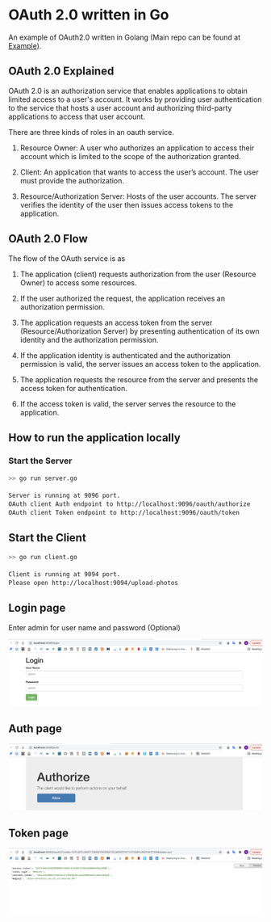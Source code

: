 # OAuth 2.0 written in Go
An example of OAuth2.0 written in Golang (Main repo can be found at [Example](https://github.com/go-oauth2/oauth2/blob/master/example/README.md)).

## OAuth 2.0 Explained
OAuth 2.0 is an authorization service that enables applications to obtain limited access to a user's account. It works by providing user authentication to the service that hosts a user account and authorizing third-party applications to access that user account.

There are three kinds of roles in an oauth service.

1. Resource Owner: A user who authorizes an application to access their account which is limited to the scope of the authorization granted.

2. Client: An application that wants to access the user’s account. The user must provide the authorization.

3. Resource/Authorization Server: Hosts of the user accounts. The server verifies the identity of the user then issues access tokens to the application.

## OAuth 2.0 Flow
The flow of the OAuth service is as

1. The application (client) requests authorization from the user (Resource Owner) to access some resources.

2. If the user authorized the request, the application receives an authorization permission.

3. The application requests an access token from the server (Resource/Authorization Server) by presenting authentication of its own identity and the authorization permission.

4. If the application identity is authenticated and the authorization permission is valid, the server issues an access token to the application.

5. The application requests the resource from the server and presents the access token for authentication.

6. If the access token is valid, the server serves the resource to the application.


## How to run the application locally

### Start the Server

``` bash
>> go run server.go

Server is running at 9096 port.
OAuth client Auth endpoint to http://localhost:9096/oauth/authorize
OAuth client Token endpoint to http://localhost:9096/oauth/token
```

## Start the Client

```bash
>> go run client.go

Client is running at 9094 port.
Please open http://localhost:9094/upload-photos
```

## Login page

Enter admin for user name and password (Optional)

![login](https://github.com/StephenDsouza90/oauth-golang/blob/main/server/static/login.png)

## Auth page
![auth](https://github.com/StephenDsouza90/oauth-golang/blob/main/server/static/auth.png)

## Token page
![token](https://github.com/StephenDsouza90/oauth-golang/blob/main/server/static/token.png)
